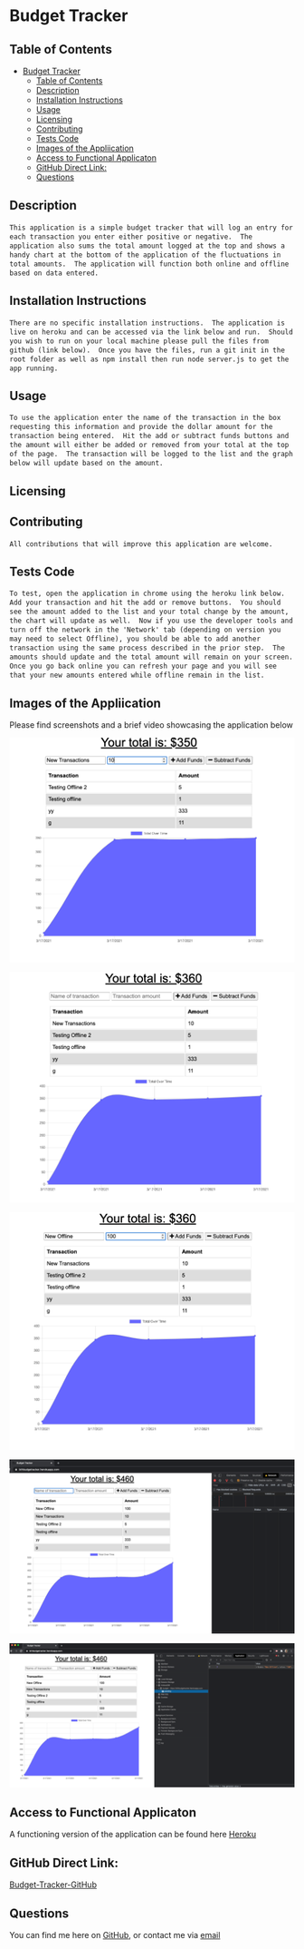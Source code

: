 
# Budget Tracker 
  


## Table of Contents 
- [Budget Tracker](#budget-tracker)
  - [Table of Contents](#table-of-contents)
  - [Description](#description)
  - [Installation Instructions](#installation-instructions)
  - [Usage](#usage)
  - [Licensing](#licensing)
  - [Contributing](#contributing)
  - [Tests Code](#tests-code)
  - [Images of the Appliication](#images-of-the-appliication)
  - [Access to Functional Applicaton](#access-to-functional-applicaton)
  - [GitHub Direct Link:](#github-direct-link)
  - [Questions](#questions)
    
## Description
    This application is a simple budget tracker that will log an entry for each transaction you enter either positive or negative.  The application also sums the total amount logged at the top and shows a handy chart at the bottom of the application of the fluctuations in total amounts.  The application will function both online and offline based on data entered.
    
## Installation Instructions 
    There are no specific installation instructions.  The application is live on heroku and can be accessed via the link below and run.  Should you wish to run on your local machine please pull the files from github (link below).  Once you have the files, run a git init in the root folder as well as npm install then run node server.js to get the app running.

## Usage
    To use the application enter the name of the transaction in the box requesting this information and provide the dollar amount for the transaction being entered.  Hit the add or subtract funds buttons and the amount will either be added or removed from your total at the top of the page.  The transaction will be logged to the list and the graph below will update based on the amount.
    
## Licensing
      

    
## Contributing
    All contributions that will improve this application are welcome.
    
## Tests Code
    To test, open the application in chrome using the heroku link below.  Add your transaction and hit the add or remove buttons.  You should see the amount added to the list and your total change by the amount, the chart will update as well.  Now if you use the developer tools and turn off the network in the 'Network' tab (depending on version you may need to select Offline), you should be able to add another transaction using the same process described in the prior step.  The amounts should update and the total amount will remain on your screen.  Once you go back online you can refresh your page and you will see that your new amounts entered while offline remain in the list.
    

## Images of the Appliication
Please find screenshots and a brief video showcasing the application below

![Budget Tracker Online - New Transaction](assets//images/btNewTransactionOnline.png)

![Budget Tracker Online - New Transaction Saved](assets/images/btNewTransactionOnlineSaved.png)

![Budget Tracker Online - New Offline Transaction](assets/images/btAddingOfflineTrans.png)

![Budget Tracker Online - New Offline Transaction Added](assets/images/btAddedOfflineTrans.png)

![Budget Tracker Online - New Offlie Transaction Shown on Local Database](assets/images/btOfflineTransinLocalDB.png)






## Access to Functional Applicaton

A functioning version of the application can be found here [Heroku](https://bthbudgetracker.herokuapp.com)


## GitHub Direct Link:  

[Budget-Tracker-GitHub](https://github.com/daze77/budgetTrackers)

## Questions
    
You can find me here on [GitHub](http://github.com/daze77), or contact me via [email](mailto:daze77@gmail.com)  
    